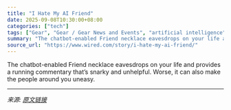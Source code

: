 ```yaml
---
title: "I Hate My AI Friend"
date: 2025-09-08T10:30:00+08:00
categories: ["tech"]
tags: ["Gear", "Gear / Gear News and Events", "artificial intelligence", "gadgets", "Wearables", "privacy", "Talk Back"]
summary: "The chatbot-enabled Friend necklace eavesdrops on your life and provides a running commentary that’s snarky and unhelpful. Worse, it can also make the people around you uneasy."
source_url: "https://www.wired.com/story/i-hate-my-ai-friend/"
---
```


The chatbot-enabled Friend necklace eavesdrops on your life and provides a running commentary that’s snarky and unhelpful. Worse, it can also make the people around you uneasy.

---

*来源: [原文链接](https://www.wired.com/story/i-hate-my-ai-friend/)*
